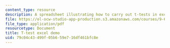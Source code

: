 ```yaml
---
content_type: resource
description: A spreadsheet illustrating how to carry out t-tests in excel.
file: https://ol-ocw-studio-app-production.s3.amazonaws.com/courses/9-63-laboratory-in-visual-cognition-fall-2009/79c04c43499f05b659e716df461bfc8e_MIT9_63F09_rr03.pdf
file_type: application/pdf
resourcetype: Document
title: T-test excel demo
uid: 79c04c43-499f-05b6-59e7-16df461bfc8e
---
```

